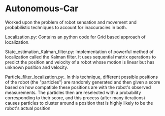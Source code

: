 # Autonomous-Car
Worked upon the problem of robot sensation and movement and probabilistic techniques to account for inaccuracies in both.

Localization.py: Contains an python code for Grid based approach of localization.

State_estimation_Kalman_filter.py: Implementation of powerful method of localization called the Kalman filter. It uses sequential matrix operations to predict the position and velocity of a robot whose motion is linear but has unknown position and velocity.

Particle_filter_localization.py:. In this technique, different possible positions of the robot (the "particles") are randomly generated and then given a score based on how compatible these positions are with the robot's observed measurements. The particles then are reselected with a probability corresponding to their score, and this process (after many iterations) causes particles to cluster around a position that is highly likely to be the robot's actual position
